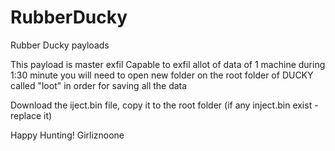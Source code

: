 # RubberDucky
Rubber Ducky payloads

This payload is master exfil
Capable to exfil allot of data of 1 machine during 1:30 minute
you will need to open new folder on the root folder of DUCKY called "loot" in order for saving all the data

Download the iject.bin file, copy it to the root folder (if any inject.bin exist - replace it)

Happy Hunting!
Girliznoone

